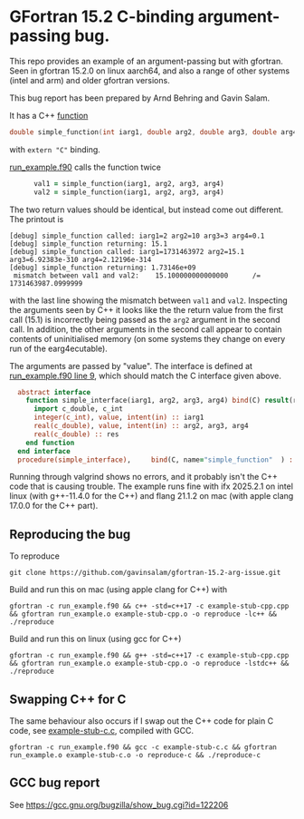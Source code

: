 # GFortran 15.2 C-binding argument-passing bug. 

This repo provides an example of an argument-passing but with gfortran.
Seen in gfortran 15.2.0 on linux aarch64, and also a range of other
systems (intel and arm) and older gfortran versions.

This bug report has been prepared by Arnd Behring and Gavin Salam.

It has a C++ [function](example-stub-cpp.cpp)

```c++
double simple_function(int iarg1, double arg2, double arg3, double arg4)
```
with `extern "C"` binding. 

[run_example.f90](run_example.f90?plain=1#L35) calls the function twice
```f90
      val1 = simple_function(iarg1, arg2, arg3, arg4)
      val2 = simple_function(iarg1, arg2, arg3, arg4)
```
The two return values should be identical, but instead come out different. The printout is

```
[debug] simple_function called: iarg1=2 arg2=10 arg3=3 arg4=0.1
[debug] simple_function returning: 15.1
[debug] simple_function called: iarg1=1731463972 arg2=15.1 arg3=6.92383e-310 arg4=2.12196e-314
[debug] simple_function returning: 1.73146e+09
 mismatch between val1 and val2:    15.100000000000000      /=   1731463987.0999999      
```
with the last line showing the mismatch between `val1` and `val2`.
Inspecting the arguments seen by C++ it looks like the the return value from the first call (15.1) is incorrectly being passed as the `arg2` argument in the second call.
In addition, the other arguments in the second call appear to contain contents of uninitialised memory (on some systems they change on every run of the earg4ecutable).

The arguments are passed by "value". The interface is defined at [run_example.f90 line 9](run_example.f90?plain=1#L9), which should match the C interface given above.
```f90
  abstract interface
    function simple_interface(iarg1, arg2, arg3, arg4) bind(C) result(res)
      import c_double, c_int
      integer(c_int), value, intent(in) :: iarg1
      real(c_double), value, intent(in) :: arg2, arg3, arg4
      real(c_double) :: res
    end function
  end interface 
  procedure(simple_interface),     bind(C, name="simple_function"  ) :: simple_function
```

Running through valgrind shows no errors, and it probably isn't the C++
code that is causing trouble. The example runs fine with ifx 2025.2.1 on
intel linux (with g++-11.4.0 for the C++) and flang 21.1.2 on mac (with
apple clang 17.0.0 for the C++ part).

## Reproducing the bug
To reproduce
```
git clone https://github.com/gavinsalam/gfortran-15.2-arg-issue.git
```

Build and run this on mac (using apple clang for C++) with
```
gfortran -c run_example.f90 && c++ -std=c++17 -c example-stub-cpp.cpp && gfortran run_example.o example-stub-cpp.o -o reproduce -lc++ && ./reproduce
```

Build and run this on linux (using gcc for C++)
```
gfortran -c run_example.f90 && g++ -std=c++17 -c example-stub-cpp.cpp && gfortran run_example.o example-stub-cpp.o -o reproduce -lstdc++ && ./reproduce
```

## Swapping C++ for C

The same behaviour also occurs if I swap out the C++ code for plain C code, see [example-stub-c.c](example-stub-c.c), compiled with GCC.
```
gfortran -c run_example.f90 && gcc -c example-stub-c.c && gfortran run_example.o example-stub-c.o -o reproduce-c && ./reproduce-c
```

## GCC bug report

See https://gcc.gnu.org/bugzilla/show_bug.cgi?id=122206